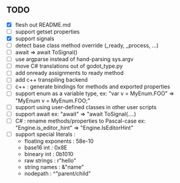 ## TODO
- [x] flesh out README.md
- [ ] support getset properties
- [x] support signals
- [ ] detect base class method override (_ready, _process, ...)
- [ ] await <expr> => await ToSignal(<expr>)
- [ ] use argparse instead of hand-parsing sys.argv
- [ ] move C# translations out of godot_type.py
- [ ] add onready assignments to ready method
- [ ] add c++ transpiling backend
- [ ] c++ : generate bindings for methods and exported properties
- [ ] support enum as a variable type, ex: "var v = MyEnum.FOO" => "MyEnum v = MyEnum.FOO;"
- [ ] support using user-defined classes in other user scripts
- [ ] support await ex: "await" => "await ToSignal(....)
- [ ] C# : rename methods/properties to Pascal-case ex: "Engine.is_editor_hint" => "Engine.IsEditorHint"
- [ ] support special literals :
  * floating exponents : 58e-10
  * base16 int : 0x8E
  * bineary int : 0b1010
  * raw strings : r"hello"
  * string names : &"name"
  * nodepath : ^"parent/child"
